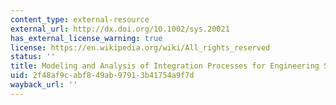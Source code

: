 ```yaml
---
content_type: external-resource
external_url: http://dx.doi.org/10.1002/sys.20021
has_external_license_warning: true
license: https://en.wikipedia.org/wiki/All_rights_reserved
status: ''
title: Modeling and Analysis of Integration Processes for Engineering Systems
uid: 2f48af9c-abf8-49ab-9791-3b41754a9f7d
wayback_url: ''
---
```

